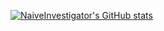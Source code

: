 [![NaiveInvestigator's GitHub stats](https://github-readme-stats.vercel.app/api?username=NaiveInvestigator)](https://github.com/anuraghazra/github-readme-stats)
